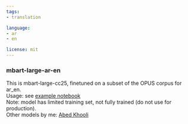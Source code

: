 ```yaml
---
tags:
- translation

language:
- ar
- en

license: mit
---
```

### mbart-large-ar-en
This is mbart-large-cc25, finetuned on a subset of the OPUS corpus for ar_en.   
Usage: see [example notebook](https://colab.research.google.com/drive/1I6RFOWMaTpPBX7saJYjnSTddW0TD6H1t?usp=sharing)  
Note: model has limited training set, not fully trained (do not use for production).   
Other models by me: [Abed Khooli](https://huggingface.co/akhooli)  
